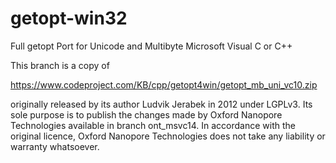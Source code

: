 getopt-win32
============
Full getopt Port for Unicode and Multibyte Microsoft Visual C or C++

This branch is a copy of

<https://www.codeproject.com/KB/cpp/getopt4win/getopt_mb_uni_vc10.zip>

originally released by its author Ludvik Jerabek in 2012 under LGPLv3.
Its sole purpose is to publish the changes made by Oxford Nanopore
Technologies available in branch ont_msvc14. In accordance with the
original licence, Oxford Nanopore Technologies does not take any liability
or warranty whatsoever.
